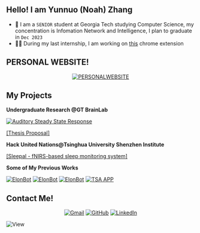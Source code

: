 ## Hello! I am Yunnuo (Noah) Zhang

- :school: I am a  `SENIOR` student at Georgia Tech studying Computer Science, my concentration is Infomation Network and Intelligence, I plan to graduate  in `Dec 2023`
- :student: During my last internship, I am working on [this](https://tele-tube.github.io/) chrome extension


## PERSONAL WEBSITE!
<p align="center">
	<a href="https://drive.google.com/file/d/1aJv5p7xda_mlEu9z4zgUTQz58POOzHlz/view?usp=sharing"><img img src="https://img.shields.io/badge/-PERSONAL_WEBSITE-lightgrey" alt="PERSONALWEBSITE"/></a>


## My Projects 

**Undergraduate Research @GT BrainLab**

[![Auditory Steady State Response](https://img.shields.io/badge/-Auditory%20Steady%20State%20Response-blue)](https://github.com/NoahZhang1/ASSRStimulus)

[[Thesis Proposal]](https://drive.google.com/file/d/1aPcBgBgYgd81r0rZbqd6cmArZs_dT-5i/view?usp=sharing)


**Hack United Nations@Tsinghua University Shenzhen Institute**

[[Sleepal - fNIRS-based sleep monitoring system]](http://www.x-lab.tsinghua.edu.cn/?c=nurture&a=projectshow&id=4109)


**Some of My Previous Works**

[![ElonBot](https://img.shields.io/badge/GPT2-Code%20Autocomplete-blue)](https://github.com/NoahZhang1/SC22-BatchA-wireless-union)
[![ElonBot](https://img.shields.io/badge/GPT2-Fake%20News%20Generator-blue)](https://github.com/NoahZhang1/-SC22-BatchB-wireless-union)
[![ElonBot](https://img.shields.io/badge/GPT2-GrammarFix/StyleChange%20Writing%20Assistant-blue)](https://github.com/NoahZhang1/SC22-BatchC-wireless-union-)
[![TSA APP](https://img.shields.io/badge/TeleTube-blue)](https://github.com/NoahZhang1/youtube-bookmarker-starter-code)





## Contact Me!
<p align="center">
	<a href="mailto:yzhang3563@gatech.edu"><img img src="https://img.shields.io/badge/gmail-%23EA4335.svg?style=plastic&logo=gmail&logoColor=white" alt="Gmail"/></a>
	<a href="https://github.com/NoahZhang1"><img src="https://img.shields.io/badge/github-%23181717.svg?style=plastic&logo=github&logoColor=white" alt="GitHub"/></a>
	<a href="https://www.linkedin.com/in/yunnuozhang/"><img src="https://img.shields.io/badge/linkedin-%230A66C2.svg?style=plastic&logo=linkedin&logoColor=white" alt="LinkedIn"/></a>
</p>

![View](https://komarev.com/ghpvc/?username=NoahZhang1)
